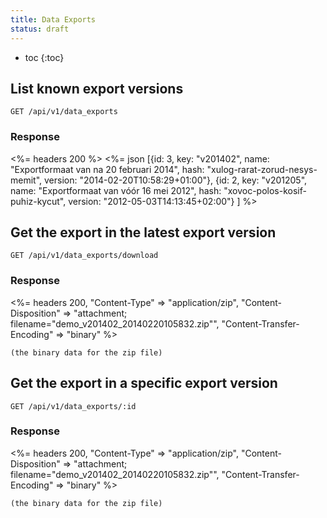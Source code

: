 ```yaml
---
title: Data Exports
status: draft
---
```


* toc
{:toc}

## List known export versions

    GET /api/v1/data_exports

### Response

<%= headers 200 %>
<%= json [{id: 3, key: "v201402", name: "Exportformaat van na 20 februari 2014",
           hash: "xulog-rarat-zorud-nesys-memit", version: "2014-02-20T10:58:29+01:00"},
          {id: 2, key: "v201205", name: "Exportformaat van vóór 16 mei 2012",
           hash: "xovoc-polos-kosif-puhiz-kycut", version: "2012-05-03T14:13:45+02:00"}
           ] %>


## Get the export in the latest export version

    GET /api/v1/data_exports/download

### Response

<%= headers 200, "Content-Type" => "application/zip",
                 "Content-Disposition" => "attachment; filename=\"demo_v201402_20140220105832.zip\"",
                 "Content-Transfer-Encoding" => "binary" %>

    (the binary data for the zip file)


## Get the export in a specific export version

    GET /api/v1/data_exports/:id

### Response

<%= headers 200, "Content-Type" => "application/zip",
                 "Content-Disposition" => "attachment; filename=\"demo_v201402_20140220105832.zip\"",
                 "Content-Transfer-Encoding" => "binary" %>

    (the binary data for the zip file)
